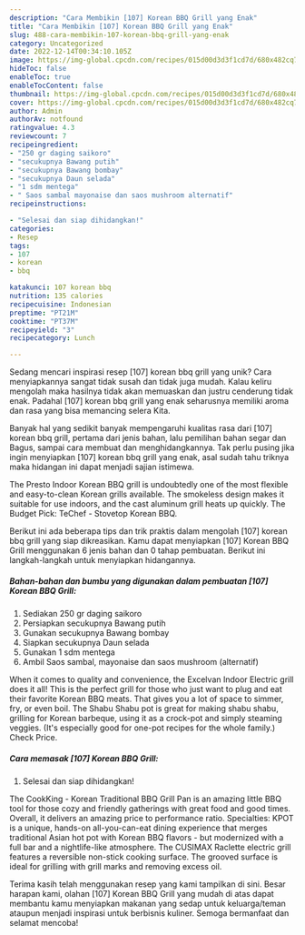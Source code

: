 ```yaml
---
description: "Cara Membikin [107] Korean BBQ Grill yang Enak"
title: "Cara Membikin [107] Korean BBQ Grill yang Enak"
slug: 488-cara-membikin-107-korean-bbq-grill-yang-enak
category: Uncategorized
date: 2022-12-14T00:34:10.105Z
image: https://img-global.cpcdn.com/recipes/015d00d3d3f1cd7d/680x482cq70/107-korean-bbq-grill-foto-resep-utama.jpg
hideToc: false
enableToc: true
enableTocContent: false
thumbnail: https://img-global.cpcdn.com/recipes/015d00d3d3f1cd7d/680x482cq70/107-korean-bbq-grill-foto-resep-utama.jpg
cover: https://img-global.cpcdn.com/recipes/015d00d3d3f1cd7d/680x482cq70/107-korean-bbq-grill-foto-resep-utama.jpg
author: Admin
authorAv: notfound
ratingvalue: 4.3
reviewcount: 7
recipeingredient:
- "250 gr daging saikoro"
- "secukupnya Bawang putih"
- "secukupnya Bawang bombay"
- "secukupnya Daun selada"
- "1 sdm mentega"
- " Saos sambal mayonaise dan saos mushroom alternatif"
recipeinstructions:

- "Selesai dan siap dihidangkan!"
categories:
- Resep
tags:
- 107
- korean
- bbq

katakunci: 107 korean bbq 
nutrition: 135 calories
recipecuisine: Indonesian
preptime: "PT21M"
cooktime: "PT37M"
recipeyield: "3"
recipecategory: Lunch

---
```





Sedang mencari inspirasi resep [107] korean bbq grill yang unik? Cara menyiapkannya sangat tidak susah dan tidak juga mudah. Kalau keliru mengolah maka hasilnya tidak akan memuaskan dan justru cenderung tidak enak. Padahal [107] korean bbq grill yang enak seharusnya memiliki aroma dan rasa yang bisa memancing selera Kita.





Banyak hal yang sedikit banyak mempengaruhi kualitas rasa dari [107] korean bbq grill, pertama dari jenis bahan, lalu pemilihan bahan segar dan Bagus, sampai cara membuat dan menghidangkannya. Tak perlu pusing jika ingin menyiapkan [107] korean bbq grill yang enak,      asal sudah tahu triknya maka hidangan ini dapat menjadi sajian istimewa.














The Presto Indoor Korean BBQ grill is undoubtedly one of the most flexible and easy-to-clean Korean grills available. The smokeless design makes it suitable for use indoors, and the cast aluminum grill heats up quickly. The Budget Pick: TeChef - Stovetop Korean BBQ.






Berikut ini ada beberapa tips dan trik praktis dalam mengolah [107] korean bbq grill yang siap dikreasikan. Kamu dapat menyiapkan [107] Korean BBQ Grill menggunakan 6 jenis bahan dan 0 tahap pembuatan. Berikut ini langkah-langkah untuk menyiapkan hidangannya.

<!--inarticleads1-->

##### Bahan-bahan dan bumbu yang digunakan dalam pembuatan [107] Korean BBQ Grill:

1. Sediakan 250 gr daging saikoro
1. Persiapkan secukupnya Bawang putih
1. Gunakan secukupnya Bawang bombay
1. Siapkan secukupnya Daun selada
1. Gunakan 1 sdm mentega
1. Ambil  Saos sambal, mayonaise dan saos mushroom (alternatif)


When it comes to quality and convenience, the Excelvan Indoor Electric grill does it all! This is the perfect grill for those who just want to plug and eat their favorite Korean BBQ meats. That gives you a lot of space to simmer, fry, or even boil. The Shabu Shabu pot is great for making shabu shabu, grilling for Korean barbeque, using it as a crock-pot and simply steaming veggies. (It&#39;s especially good for one-pot recipes for the whole family.) Check Price. 

<!--inarticleads2-->

##### Cara memasak [107] Korean BBQ Grill:


1. Selesai dan siap dihidangkan!

The CookKing - Korean Traditional BBQ Grill Pan is an amazing little BBQ tool for those cozy and friendly gatherings with great food and good times. Overall, it delivers an amazing price to performance ratio. Specialties: KPOT is a unique, hands-on all-you-can-eat dining experience that merges traditional Asian hot pot with Korean BBQ flavors - but modernized with a full bar and a nightlife-like atmosphere. The CUSIMAX Raclette electric grill features a reversible non-stick cooking surface. The grooved surface is ideal for grilling with grill marks and removing excess oil. 

Terima kasih telah menggunakan resep yang kami tampilkan di sini. Besar harapan kami, olahan [107] Korean BBQ Grill yang mudah di atas dapat membantu kamu menyiapkan makanan yang sedap untuk keluarga/teman ataupun menjadi inspirasi untuk berbisnis kuliner. Semoga bermanfaat dan selamat mencoba!
